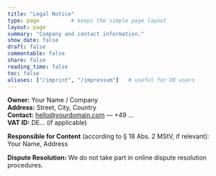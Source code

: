 ```yaml
---
title: "Legal Notice"
type: page          # keeps the simple page layout
layout: page
summary: "Company and contact information."
show_date: false
draft: false
commentable: false
share: false
reading_time: false
toc: false
aliases: ["/imprint", "/impressum"]   # useful for DE users
---
```

**Owner:** Your Name / Company  
**Address:** Street, City, Country  
**Contact:** hello@yourdomain.com — +49 …  
**VAT ID:** DE… (if applicable)

**Responsible for Content** (according to § 18 Abs. 2 MStV, if relevant):  
Your Name, Address

**Dispute Resolution:** We do not take part in online dispute resolution procedures.